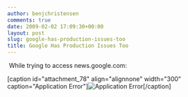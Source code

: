 ```yaml
---
author: benjchristensen
comments: true
date: 2009-02-02 17:09:30+00:00
layout: post
slug: google-has-production-issues-too
title: Google Has Production Issues Too
---
```


 While trying to access news.google.com:

[caption id="attachment_78" align="alignnone" width="300" caption="Application Error"]![Application Error](http://benjchristensen.files.wordpress.com/2009/02/picture-1.png?w=300)[/caption]
